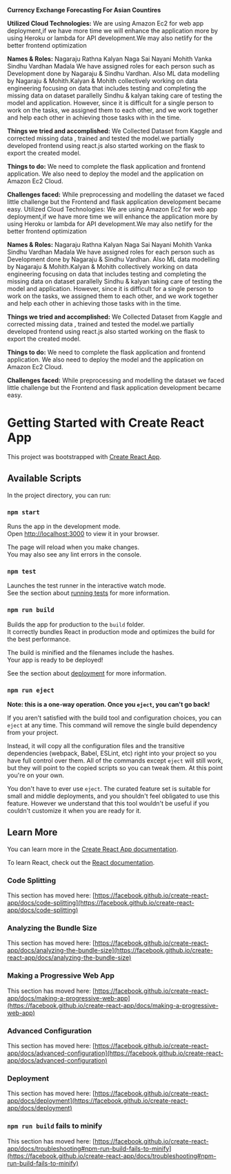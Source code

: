 **Currency Exchange Forecasting For Asian Countires**


**Utilized Cloud Technologies:**
We are using Amazon Ec2 for web app deployment,if we have more time we
will enhance the application more by using Heroku or lambda for API
development.We may also netlify for the better frontend optimization

**Names & Roles:**
Nagaraju Rathna
Kalyan Naga Sai Nayani
Mohith Vanka
Sindhu Vardhan Madala
We have assigned roles for each person such as Development done by Nagaraju
& Sindhu Vardhan. Also ML data modelling by Nagaraju & Mohith.Kalyan &
Mohith collectively working on data engineering focusing on data that includes
testing and completing the missing data on dataset parallelly Sindhu & kalyan
taking care of testing the model and application. However, since it is difficult for
a single person to work on the tasks, we assigned them to each other, and we work
together and help each other in achieving those tasks with in the time.

**Things we tried and accomplished:**
We Collected Dataset from Kaggle and corrected missing data , trained and tested
the model.we partially developed frontend using react.js also started working on
the flask to export the created model.

**Things to do:**
We need to complete the flask application and frontend application. We also need
to deploy the model and the application on Amazon Ec2 Cloud.

**Challenges faced:**
While preprocessing and modelling the dataset we faced little challenge but the
Frontend and flask application development became easy.
Utilized Cloud Technologies:
We are using Amazon Ec2 for web app deployment,if we have more time we
will enhance the application more by using Heroku or lambda for API
development.We may also netlify for the better frontend optimization

**Names & Roles:**
Nagaraju Rathna
Kalyan Naga Sai Nayani
Mohith Vanka
Sindhu Vardhan Madala
We have assigned roles for each person such as Development done by Nagaraju
& Sindhu Vardhan. Also ML data modelling by Nagaraju & Mohith.Kalyan &
Mohith collectively working on data engineering focusing on data that includes
testing and completing the missing data on dataset parallelly Sindhu & kalyan
taking care of testing the model and application. However, since it is difficult for
a single person to work on the tasks, we assigned them to each other, and we work
together and help each other in achieving those tasks with in the time.

**Things we tried and accomplished:**
We Collected Dataset from Kaggle and corrected missing data , trained and tested
the model.we partially developed frontend using react.js also started working on
the flask to export the created model.

**Things to do:**
We need to complete the flask application and frontend application. We also need
to deploy the model and the application on Amazon Ec2 Cloud.

**Challenges faced:**
While preprocessing and modelling the dataset we faced little challenge but the
Frontend and flask application development became easy.

# Getting Started with Create React App

This project was bootstrapped with [Create React App](https://github.com/facebook/create-react-app).

## Available Scripts

In the project directory, you can run:

### `npm start`

Runs the app in the development mode.\
Open [http://localhost:3000](http://localhost:3000) to view it in your browser.

The page will reload when you make changes.\
You may also see any lint errors in the console.

### `npm test`

Launches the test runner in the interactive watch mode.\
See the section about [running tests](https://facebook.github.io/create-react-app/docs/running-tests) for more information.

### `npm run build`

Builds the app for production to the `build` folder.\
It correctly bundles React in production mode and optimizes the build for the best performance.

The build is minified and the filenames include the hashes.\
Your app is ready to be deployed!

See the section about [deployment](https://facebook.github.io/create-react-app/docs/deployment) for more information.

### `npm run eject`

**Note: this is a one-way operation. Once you `eject`, you can't go back!**

If you aren't satisfied with the build tool and configuration choices, you can `eject` at any time. This command will remove the single build dependency from your project.

Instead, it will copy all the configuration files and the transitive dependencies (webpack, Babel, ESLint, etc) right into your project so you have full control over them. All of the commands except `eject` will still work, but they will point to the copied scripts so you can tweak them. At this point you're on your own.

You don't have to ever use `eject`. The curated feature set is suitable for small and middle deployments, and you shouldn't feel obligated to use this feature. However we understand that this tool wouldn't be useful if you couldn't customize it when you are ready for it.

## Learn More

You can learn more in the [Create React App documentation](https://facebook.github.io/create-react-app/docs/getting-started).

To learn React, check out the [React documentation](https://reactjs.org/).

### Code Splitting

This section has moved here: [https://facebook.github.io/create-react-app/docs/code-splitting](https://facebook.github.io/create-react-app/docs/code-splitting)

### Analyzing the Bundle Size

This section has moved here: [https://facebook.github.io/create-react-app/docs/analyzing-the-bundle-size](https://facebook.github.io/create-react-app/docs/analyzing-the-bundle-size)

### Making a Progressive Web App

This section has moved here: [https://facebook.github.io/create-react-app/docs/making-a-progressive-web-app](https://facebook.github.io/create-react-app/docs/making-a-progressive-web-app)

### Advanced Configuration

This section has moved here: [https://facebook.github.io/create-react-app/docs/advanced-configuration](https://facebook.github.io/create-react-app/docs/advanced-configuration)

### Deployment

This section has moved here: [https://facebook.github.io/create-react-app/docs/deployment](https://facebook.github.io/create-react-app/docs/deployment)

### `npm run build` fails to minify

This section has moved here: [https://facebook.github.io/create-react-app/docs/troubleshooting#npm-run-build-fails-to-minify](https://facebook.github.io/create-react-app/docs/troubleshooting#npm-run-build-fails-to-minify)

